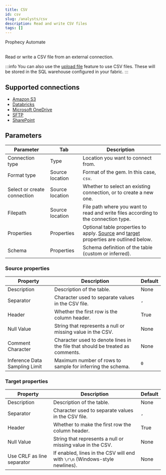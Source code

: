 ```yaml
---
title: CSV
id: csv
slug: /analysts/csv
description: Read and write CSV files
tags: []
---
```


<span class="badge">Prophecy Automate</span><br/><br/>

Read or write a CSV file from an external connection.

:::info
You can also use the [upload file](docs/analysts/development/gems/source-target/table/upload-files.md) feature to use CSV files. These will be stored in the SQL warehouse configured in your fabric.
:::

## Supported connections

- [Amazon S3](/administration/fabrics/prophecy-fabrics/connections/s3)
- [Databricks](/administration/fabrics/prophecy-fabrics/connections/databricks)
- [Microsoft OneDrive](/administration/fabrics/prophecy-fabrics/connections/onedrive)
- [SFTP](/administration/fabrics/prophecy-fabrics/connections/sftp)
- [SharePoint](/administration/fabrics/prophecy-fabrics/connections/sharepoint)

## Parameters

| Parameter                   | Tab             | Description                                                                                                                      |
| --------------------------- | --------------- | -------------------------------------------------------------------------------------------------------------------------------- |
| Connection type             | Type            | Location you want to connect from.                                                                                               |
| Format type                 | Source location | Format of the gem. In this case, `csv`.                                                                                          |
| Select or create connection | Source location | Whether to select an existing connection, or to create a new one.                                                                |
| Filepath                    | Source location | File path where you want to read and write files according to the connection type.                                               |
| Properties                  | Properties      | Optional table properties to apply. [Source](#source-properties) and [target](#target-properties) properties are outlined below. |
| Schema                      | Properties      | Schema definition of the table (custom or inferred).                                                                             |

### Source properties

| Property                      | Description                                                                    | Default |
| ----------------------------- | ------------------------------------------------------------------------------ | ------- |
| Description                   | Description of the table.                                                      | None    |
| Separator                     | Character used to separate values in the CSV file.                             | `,`     |
| Header                        | Whether the first row is the column header.                                    | True    |
| Null Value                    | String that represents a null or missing value in the CSV.                     | None    |
| Comment Character             | Character used to denote lines in the file that should be treated as comments. | None    |
| Inference Data Sampling Limit | Maximum number of rows to sample for inferring the schema.                     | `0`     |

### Target properties

| Property                   | Description                                                                 | Default |
| -------------------------- | --------------------------------------------------------------------------- | ------- |
| Description                | Description of the table.                                                   | None    |
| Separator                  | Character used to separate values in the CSV file.                          | `,`     |
| Header                     | Whether to make the first row the column header.                            | True    |
| Null Value                 | String that represents a null or missing value in the CSV.                  | None    |
| Use CRLF as line separator | If enabled, lines in the CSV will end with `\r\n` (Windows-style newlines). | None    |
